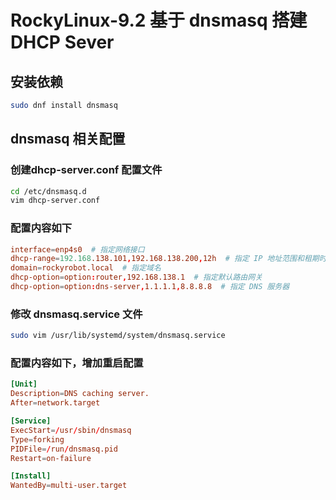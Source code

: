 <script src="https://cdn.jsdelivr.net/npm/clipboard@3.5.1/dist/clipboard.min.js"></script>
<script>
  document.addEventListener('DOMContentLoaded', () => {
    const codeBlocks = document.querySelectorAll('pre > code.bash-copy-button');
    codeBlocks.forEach((codeBlock) => {
      const copyButton = document.createElement('button');
      copyButton.className = 'copy-button';
      copyButton.textContent = 'Copy';
      codeBlock.parentNode.insertBefore(copyButton, codeBlock);

      const clipboard = new ClipboardJS(copyButton, {
        target: () => codeBlock,
      });

      clipboard.on('success', (e) => {
        e.clearSelection();
        copyButton.textContent = 'Copied!';
        setTimeout(() => {
          copyButton.textContent = 'Copy';
        }, 2000);
      });
    });
  });
</script>

# RockyLinux-9.2 基于 dnsmasq 搭建 DHCP Sever

## 安装依赖
```bash
sudo dnf install dnsmasq
```
## dnsmasq 相关配置

### 创建dhcp-server.conf 配置文件
```bash
cd /etc/dnsmasq.d
vim dhcp-server.conf
```

### 配置内容如下
```conf
interface=enp4s0  # 指定网络接口
dhcp-range=192.168.138.101,192.168.138.200,12h  # 指定 IP 地址范围和租期时间
domain=rockyrobot.local  # 指定域名
dhcp-option=option:router,192.168.138.1  # 指定默认路由网关
dhcp-option=option:dns-server,1.1.1.1,8.8.8.8  # 指定 DNS 服务器
```
### 修改 dnsmasq.service 文件
```bash
sudo vim /usr/lib/systemd/system/dnsmasq.service
```
### 配置内容如下，增加重启配置
```conf
[Unit]
Description=DNS caching server.
After=network.target

[Service]
ExecStart=/usr/sbin/dnsmasq
Type=forking
PIDFile=/run/dnsmasq.pid
Restart=on-failure

[Install]
WantedBy=multi-user.target
```